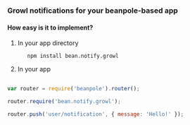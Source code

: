 ### Growl notifications for your beanpole-based app
    
#### How easy is it to implement?
                            
1. In your app directory

          npm install bean.notify.growl

2. In your app

```javascript
   
var router = require('beanpole').router();

router.require('bean.notify.growl');

router.push('user/notification', { message: 'Hello!' });


```